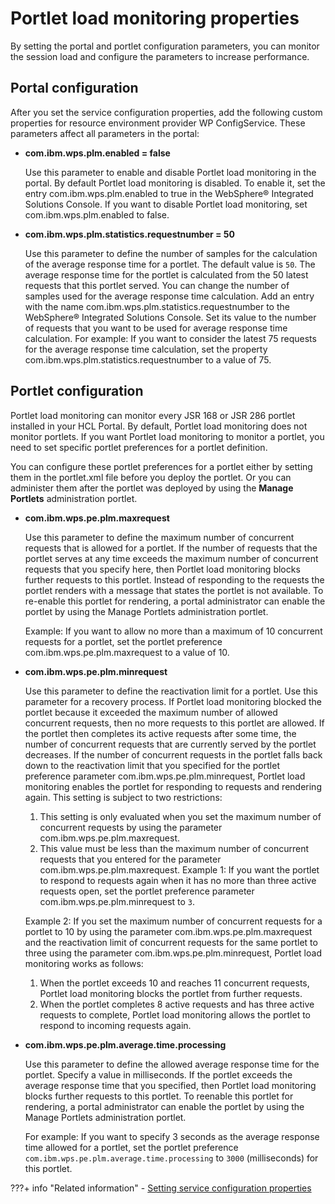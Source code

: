 # Portlet load monitoring properties

By setting the portal and portlet configuration parameters, you can monitor the session load and configure the parameters to increase performance.

## Portal configuration

After you set the service configuration properties, add the following custom properties for resource environment provider WP ConfigService. These parameters affect all parameters in the portal:

-   **com.ibm.wps.plm.enabled = false**

    Use this parameter to enable and disable Portlet load monitoring in the portal. By default Portlet load monitoring is disabled. To enable it, set the entry com.ibm.wps.plm.enabled to true in the WebSphere® Integrated Solutions Console. If you want to disable Portlet load monitoring, set com.ibm.wps.plm.enabled to false.

-   **com.ibm.wps.plm.statistics.requestnumber = 50**

    Use this parameter to define the number of samples for the calculation of the average response time for a portlet. The default value is `50`. The average response time for the portlet is calculated from the 50 latest requests that this portlet served. You can change the number of samples used for the average response time calculation. Add an entry with the name com.ibm.wps.plm.statistics.requestnumber to the WebSphere® Integrated Solutions Console. Set its value to the number of requests that you want to be used for average response time calculation. For example: If you want to consider the latest 75 requests for the average response time calculation, set the property com.ibm.wps.plm.statistics.requestnumber to a value of 75.


## Portlet configuration

Portlet load monitoring can monitor every JSR 168 or JSR 286 portlet installed in your HCL Portal. By default, Portlet load monitoring does not monitor portlets. If you want Portlet load monitoring to monitor a portlet, you need to set specific portlet preferences for a portlet definition.

You can configure these portlet preferences for a portlet either by setting them in the portlet.xml file before you deploy the portlet. Or you can administer them after the portlet was deployed by using the **Manage Portlets** administration portlet.

-   **com.ibm.wps.pe.plm.maxrequest**

    Use this parameter to define the maximum number of concurrent requests that is allowed for a portlet. If the number of requests that the portlet serves at any time exceeds the maximum number of concurrent requests that you specify here, then Portlet load monitoring blocks further requests to this portlet. Instead of responding to the requests the portlet renders with a message that states the portlet is not available. To re-enable this portlet for rendering, a portal administrator can enable the portlet by using the Manage Portlets administration portlet.

    Example: If you want to allow no more than a maximum of 10 concurrent requests for a portlet, set the portlet preference com.ibm.wps.pe.plm.maxrequest to a value of 10.

-   **com.ibm.wps.pe.plm.minrequest**

    Use this parameter to define the reactivation limit for a portlet. Use this parameter for a recovery process. If Portlet load monitoring blocked the portlet because it exceeded the maximum number of allowed concurrent requests, then no more requests to this portlet are allowed. If the portlet then completes its active requests after some time, the number of concurrent requests that are currently served by the portlet decreases. If the number of concurrent requests in the portlet falls back down to the reactivation limit that you specified for the portlet preference parameter com.ibm.wps.pe.plm.minrequest, Portlet load monitoring enables the portlet for responding to requests and rendering again. This setting is subject to two restrictions:

    1.  This setting is only evaluated when you set the maximum number of concurrent requests by using the parameter com.ibm.wps.pe.plm.maxrequest.
    2.  This value must be less than the maximum number of concurrent requests that you entered for the parameter com.ibm.wps.pe.plm.maxrequest.
    Example 1: If you want the portlet to respond to requests again when it has no more than three active requests open, set the portlet preference parameter com.ibm.wps.pe.plm.minrequest to `3`.

    Example 2: If you set the maximum number of concurrent requests for a portlet to 10 by using the parameter com.ibm.wps.pe.plm.maxrequest and the reactivation limit of concurrent requests for the same portlet to three using the parameter com.ibm.wps.pe.plm.minrequest, Portlet load monitoring works as follows:

    1.  When the portlet exceeds 10 and reaches 11 concurrent requests, Portlet load monitoring blocks the portlet from further requests.
    2.  When the portlet completes 8 active requests and has three active requests to complete, Portlet load monitoring allows the portlet to respond to incoming requests again.
-   **com.ibm.wps.pe.plm.average.time.processing**

    Use this parameter to define the allowed average response time for the portlet. Specify a value in milliseconds. If the portlet exceeds the average response time that you specified, then Portlet load monitoring blocks further requests to this portlet. To reenable this portlet for rendering, a portal administrator can enable the portlet by using the Manage Portlets administration portlet.

    For example: If you want to specify 3 seconds as the average response time allowed for a portlet, set the portlet preference `com.ibm.wps.pe.plm.average.time.processing` to `3000` \(milliseconds\) for this portlet.



???+ info "Related information"
    - [Setting service configuration properties](../../../deployment/manage/config_portal_behavior/service_config_properties/index.md)

